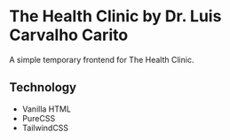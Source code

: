 # The Health Clinic by Dr. Luis Carvalho Carito

A simple temporary frontend for The Health Clinic.

## Technology
* Vanilla HTML
* PureCSS
* TailwindCSS
